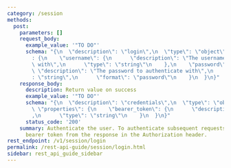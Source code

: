 ```yaml
---
category: /session
methods:
  post:
    parameters: []
    request_body:
      example_value: '"TO DO"'
      schema: "{\n  \"description\": \"login\",\n  \"type\": \"object\",\n  \"properties\"\
        : {\n    \"username\": {\n      \"description\": \"The username to authenticate\
        \ with\",\n      \"type\": \"string\"\n    },\n    \"password\": {\n     \
        \ \"description\": \"The password to authenticate with\",\n      \"type\"\
        : \"string\",\n      \"format\": \"password\"\n    }\n  }\n}"
    response_body:
      description: Return value on success
      example_value: '"TO DO"'
      schema: "{\n  \"description\": \"credentials\",\n  \"type\": \"object\",\n \
        \ \"properties\": {\n    \"bearer_token\": {\n      \"description\": \"bearer_token\"\
        ,\n      \"type\": \"string\"\n    }\n  }\n}"
      status_code: '200'
    summary: Authenticate the user. To authenticate subsequent requests, provide the
      bearer token from the response in the Authorization header.
rest_endpoint: /v1/session/login
permalink: /rest-api-guide/session/login.html
sidebar: rest_api_guide_sidebar
---
```

